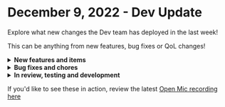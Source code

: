 # December 9, 2022 - Dev Update

Explore what new changes the Dev team has deployed in the last week!

This can be anything from new features, bug fixes or QoL changes!

<details>

<summary><strong>New features and items</strong></summary>

* Allow workflow results to be filtered by workflow name
* Added an as\_timezone jinja function to convert a datetime to a specific timezone
* Added a “List Forms” rewst action

</details>

<details>

<summary><strong>Bug fixes and chores</strong></summary>

* Fixed a problem where ConnectWise Control integration was not running scripts properly
* Fixed a bug in the workflow editor where sub-workflow selection was showing all workflows the user had access to instead of only those for the current selected org
* Fixed a bug where InsufficientPermissionsException was thrown when using MSFT EXO with CSP enabled to execute the cmdlet New-TransportRule
* Fixed a bug that was preventing Org Mappings from being removed
* Validate required fields for trigger inputs

</details>

<details>

<summary><strong>In review, testing and development</strong></summary>

* Workflow list multi-select to be able to delete multiple workflows at once and allow for future bulk actions
* Workflow tagging to be able to group workflows and search by tag in the workflow list
* Automatic http request retries with back-off
* Allow org admins to be able to enable/disable managed orgs
* Add offset-based pagination to hubspot integration
* Automatically mark orgs created via CSP as enabled
* Improve cron trigger performance
* Add configurable cascading behavior to org variables
* Optimize form conditions and add required action to conditions
* Shareable jinja live editor code examples
* Add jinja evaluations to trigger criteria

</details>

If you'd like to see these in action, review the latest [Open Mic recording here](../roc-open-mics/2022-roc-open-mics/december-9th-2022-jinja-expansion.-plus-mendy-and-jared.md)
